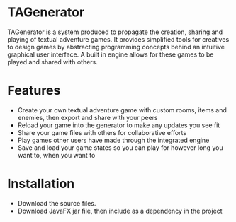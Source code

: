 # TAGenerator
TAGenerator is a system produced to propagate the creation, sharing and playing of textual adventure games. It provides simplified tools for creatives to design games by abstracting programming concepts behind an intuitive graphical user interface. A built in engine allows for these games to be played and shared with others.

# Features
- Create your own textual adventure game with custom rooms, items and enemies, then export and share with your peers
- Reload your game into the generator to make any updates you see fit
- Share your game files with others for collaborative efforts
- Play games other users have made through the integrated engine
- Save and load your game states so you can play for however long you want to, when you want to

# Installation
- Download the source files.
- Download JavaFX jar file, then include as a dependency in the project

